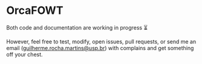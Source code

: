 # OrcaFOWT


Both code and documentation are working in progress :hourglass_flowing_sand:

However, feel free to test, modify, open issues, pull requests, or send me an email (guilherme.rocha.martins@usp.br) with complains and get something off your chest. 

